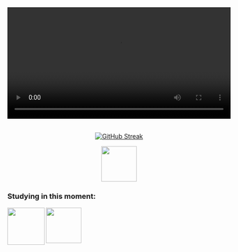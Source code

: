 <video width=100% bottom=50px src="https://github.com/Gutlopes/GutLopes/assets/153089572/3c6acd75-da5d-419d-a16a-18eb3a06ee25"/>

</video>

<br>
<br> 


<div align="center">
  
[![GitHub Streak](https://github-readme-streak-stats.herokuapp.com?user=Gutlopes&theme=dark&card_width=800)](https://git.io/streak-stats)

</div>

<div align="center"> 
<a  href="https://www.linkedin.com/in/gustavo-lopeseng/" target=_blank>
<img align="center"  height="80" width="80" src="https://github.com/Gutlopes/GutLopes/assets/153089572/15ad1f2a-7b78-4cdc-aaf6-0441bccd3cfa">
</a>

</div>

###  Studying in this moment:
<div align="left"> 
  
<img align="left" height="84" width="84" src="https://github.com/Gutlopes/GutLopes/assets/153089572/b1dff6e0-4713-4a5f-b918-ae312c15af6f">

<img align="left" height="80" width="80" src="https://github.com/Gutlopes/GutLopes/assets/153089572/94f8fc35-852e-464c-8813-59cc4d501445">

</div>
